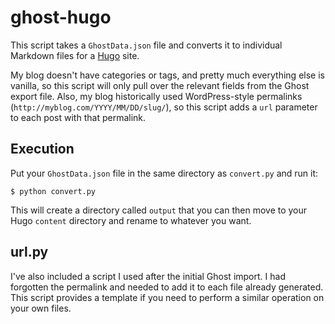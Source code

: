 # ghost-hugo

This script takes a `GhostData.json` file and converts it to individual
Markdown files for a [Hugo](http://hugo.spf13.com/) site.

My blog doesn't have categories or tags, and pretty much everything else is
vanilla, so this script will only pull over the relevant fields from the Ghost
export file. Also, my blog historically used WordPress-style permalinks
(`http://myblog.com/YYYY/MM/DD/slug/`), so this script adds a `url` parameter
to each post with that permalink.

## Execution

Put your `GhostData.json` file in the same directory as `convert.py` and run
it:

    $ python convert.py

This will create a directory called `output` that you can then move to your
Hugo `content` directory and rename to whatever you want.

## url.py

I've also included a script I used after the initial Ghost import. I had
forgotten the permalink and needed to add it to each file already generated.
This script provides a template if you need to perform a similar operation on
your own files.


